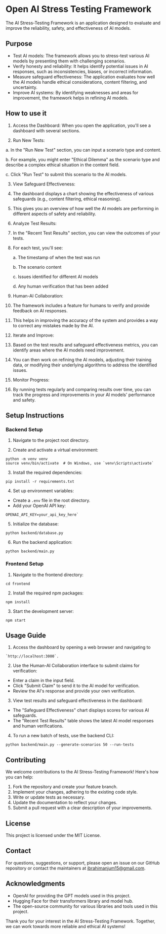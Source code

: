 # Open AI Stress Testing Framework
The AI Stress-Testing Framework is an application designed to evaluate and improve the reliability, safety, and effectiveness of AI models. 



## Purpose

- Test AI models: The framework allows you to stress-test various AI models by presenting them with challenging scenarios.
- Verify honesty and reliability: It helps identify potential issues in AI responses, such as inconsistencies, biases, or incorrect information.
- Measure safeguard effectiveness: The application evaluates how well the AI models handle ethical considerations, content filtering, and uncertainty.
- Improve AI systems: By identifying weaknesses and areas for improvement, the framework helps in refining AI models.


## How to use it

1. Access the Dashboard: When you open the application, you'll see a dashboard with several sections.

2. Run New Tests:

  a. In the "Run New Test" section, you can input a scenario type and content.
  
  b. For example, you might enter "Ethical Dilemma" as the scenario type and describe a complex ethical situation in the content field.
  
  c. Click "Run Test" to submit this scenario to the AI models.


3. View Safeguard Effectiveness:
  
  1. The dashboard displays a chart showing the effectiveness of various safeguards (e.g., content filtering, ethical reasoning).
  
  2. This gives you an overview of how well the AI models are performing in different aspects of safety and reliability.
  

4. Analyze Test Results:

  1. In the "Recent Test Results" section, you can view the outcomes of your tests.
  
  2. For each test, you'll see:
  
     a. The timestamp of when the test was run

     b. The scenario content

     c. Issues identified for different AI models

     d. Any human verification that has been added


5. Human-AI Collaboration:

  1. The framework includes a feature for humans to verify and provide feedback on AI responses.
  
  2. This helps in improving the accuracy of the system and provides a way to correct any mistakes made by the AI.


6. Iterate and Improve:

  1. Based on the test results and safeguard effectiveness metrics, you can identify areas where the AI models need improvement.
  
  2. You can then work on refining the AI models, adjusting their training data, or modifying their underlying algorithms to address the identified issues.


7. Monitor Progress:

  1. By running tests regularly and comparing results over time, you can track the progress and improvements in your AI models' performance and safety.

## Setup Instructions

### Backend Setup

1. Navigate to the project root directory.

2. Create and activate a virtual environment:
```
python -m venv venv
source venv/bin/activate  # On Windows, use `venv\Scripts\activate`
```

3. Install the required dependencies:
```
pip install -r requirements.txt
```

4. Set up environment variables:
- Create a `.env` file in the root directory.
- Add your OpenAI API key: 
```
OPENAI_API_KEY=your_api_key_here`
```

5. Initialize the database:
```
python backend/database.py
```

6. Run the backend application:
``` 
python backend/main.py
```

### Frontend Setup

1. Navigate to the frontend directory:
```
cd frontend
```

2. Install the required npm packages:
```
npm install
```

3. Start the development server:
```
npm start
```

## Usage Guide

1. Access the dashboard by opening a web browser and navigating to 
```
`http://localhost:3000`.
```

2. Use the Human-AI Collaboration interface to submit claims for verification:
- Enter a claim in the input field.
- Click "Submit Claim" to send it to the AI model for verification.
- Review the AI's response and provide your own verification.

3. View test results and safeguard effectiveness in the dashboard:
- The "Safeguard Effectiveness" chart displays scores for various AI safeguards.
- The "Recent Test Results" table shows the latest AI model responses and human verifications.

4. To run a new batch of tests, use the backend CLI:
```
python backend/main.py --generate-scenarios 50 --run-tests
```

## Contributing

We welcome contributions to the AI Stress-Testing Framework! Here's how you can help:

1. Fork the repository and create your feature branch.
2. Implement your changes, adhering to the existing code style.
3. Write or update tests as necessary.
4. Update the documentation to reflect your changes.
5. Submit a pull request with a clear description of your improvements.

## License

This project is licensed under the MIT License.

## Contact

For questions, suggestions, or support, please open an issue on our GitHub repository or contact the maintainers at [ibrahimanjum15@gmail.com](mailto:ibrahimanjum15@gmail.com).

## Acknowledgments

- OpenAI for providing the GPT models used in this project.
- Hugging Face for their transformers library and model hub.
- The open-source community for various libraries and tools used in this project.

Thank you for your interest in the AI Stress-Testing Framework. Together, we can work towards more reliable and ethical AI systems!
